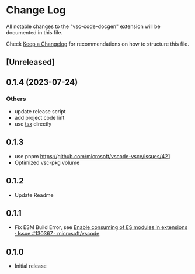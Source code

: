 # Change Log

All notable changes to the "vsc-code-docgen" extension will be documented in this file.

Check [Keep a Changelog](http://keepachangelog.com/) for recommendations on how to structure this file.

<!--
### BREAKING CHANGES

### Features

### Bug Fixes


### Others
-->

## [Unreleased]

## 0.1.4 (2023-07-24)

### Others

- update release script
- add project code lint
- use [tsx](https://www.npmjs.com/package/tsx) directly

## 0.1.3

- use pnpm https://github.com/microsoft/vscode-vsce/issues/421
- Optimized vsc-pkg volume

## 0.1.2

- Update Readme

## 0.1.1

- Fix ESM Build Error, see [Enable consuming of ES modules in extensions · Issue #130367 · microsoft/vscode](https://github.com/microsoft/vscode/issues/130367)

## 0.1.0

- Initial release
